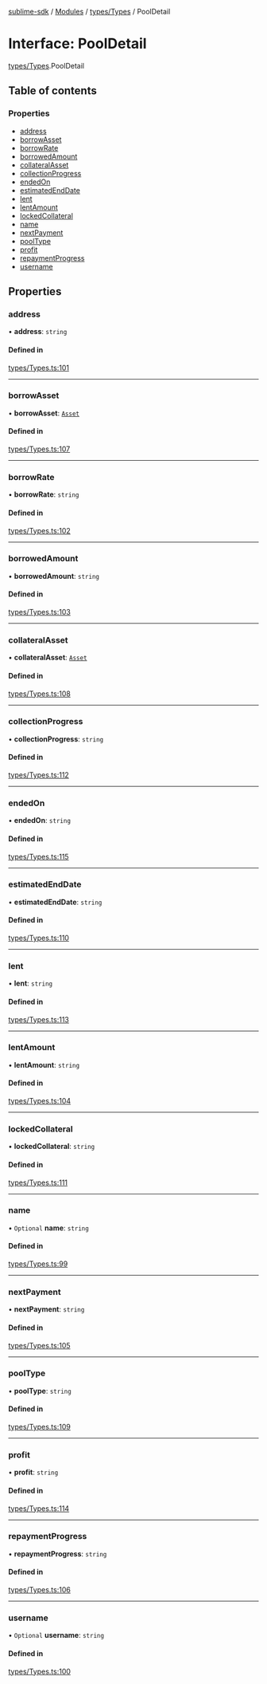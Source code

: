 [sublime-sdk](../README.md) / [Modules](../modules.md) / [types/Types](../modules/types_Types.md) / PoolDetail

# Interface: PoolDetail

[types/Types](../modules/types_Types.md).PoolDetail

## Table of contents

### Properties

- [address](types_Types.PoolDetail.md#address)
- [borrowAsset](types_Types.PoolDetail.md#borrowasset)
- [borrowRate](types_Types.PoolDetail.md#borrowrate)
- [borrowedAmount](types_Types.PoolDetail.md#borrowedamount)
- [collateralAsset](types_Types.PoolDetail.md#collateralasset)
- [collectionProgress](types_Types.PoolDetail.md#collectionprogress)
- [endedOn](types_Types.PoolDetail.md#endedon)
- [estimatedEndDate](types_Types.PoolDetail.md#estimatedenddate)
- [lent](types_Types.PoolDetail.md#lent)
- [lentAmount](types_Types.PoolDetail.md#lentamount)
- [lockedCollateral](types_Types.PoolDetail.md#lockedcollateral)
- [name](types_Types.PoolDetail.md#name)
- [nextPayment](types_Types.PoolDetail.md#nextpayment)
- [poolType](types_Types.PoolDetail.md#pooltype)
- [profit](types_Types.PoolDetail.md#profit)
- [repaymentProgress](types_Types.PoolDetail.md#repaymentprogress)
- [username](types_Types.PoolDetail.md#username)

## Properties

### address

• **address**: `string`

#### Defined in

[types/Types.ts:101](https://github.com/akshay111meher/sublime-sdk/blob/5e69867/src/types/Types.ts#L101)

___

### borrowAsset

• **borrowAsset**: [`Asset`](types_Types.Asset.md)

#### Defined in

[types/Types.ts:107](https://github.com/akshay111meher/sublime-sdk/blob/5e69867/src/types/Types.ts#L107)

___

### borrowRate

• **borrowRate**: `string`

#### Defined in

[types/Types.ts:102](https://github.com/akshay111meher/sublime-sdk/blob/5e69867/src/types/Types.ts#L102)

___

### borrowedAmount

• **borrowedAmount**: `string`

#### Defined in

[types/Types.ts:103](https://github.com/akshay111meher/sublime-sdk/blob/5e69867/src/types/Types.ts#L103)

___

### collateralAsset

• **collateralAsset**: [`Asset`](types_Types.Asset.md)

#### Defined in

[types/Types.ts:108](https://github.com/akshay111meher/sublime-sdk/blob/5e69867/src/types/Types.ts#L108)

___

### collectionProgress

• **collectionProgress**: `string`

#### Defined in

[types/Types.ts:112](https://github.com/akshay111meher/sublime-sdk/blob/5e69867/src/types/Types.ts#L112)

___

### endedOn

• **endedOn**: `string`

#### Defined in

[types/Types.ts:115](https://github.com/akshay111meher/sublime-sdk/blob/5e69867/src/types/Types.ts#L115)

___

### estimatedEndDate

• **estimatedEndDate**: `string`

#### Defined in

[types/Types.ts:110](https://github.com/akshay111meher/sublime-sdk/blob/5e69867/src/types/Types.ts#L110)

___

### lent

• **lent**: `string`

#### Defined in

[types/Types.ts:113](https://github.com/akshay111meher/sublime-sdk/blob/5e69867/src/types/Types.ts#L113)

___

### lentAmount

• **lentAmount**: `string`

#### Defined in

[types/Types.ts:104](https://github.com/akshay111meher/sublime-sdk/blob/5e69867/src/types/Types.ts#L104)

___

### lockedCollateral

• **lockedCollateral**: `string`

#### Defined in

[types/Types.ts:111](https://github.com/akshay111meher/sublime-sdk/blob/5e69867/src/types/Types.ts#L111)

___

### name

• `Optional` **name**: `string`

#### Defined in

[types/Types.ts:99](https://github.com/akshay111meher/sublime-sdk/blob/5e69867/src/types/Types.ts#L99)

___

### nextPayment

• **nextPayment**: `string`

#### Defined in

[types/Types.ts:105](https://github.com/akshay111meher/sublime-sdk/blob/5e69867/src/types/Types.ts#L105)

___

### poolType

• **poolType**: `string`

#### Defined in

[types/Types.ts:109](https://github.com/akshay111meher/sublime-sdk/blob/5e69867/src/types/Types.ts#L109)

___

### profit

• **profit**: `string`

#### Defined in

[types/Types.ts:114](https://github.com/akshay111meher/sublime-sdk/blob/5e69867/src/types/Types.ts#L114)

___

### repaymentProgress

• **repaymentProgress**: `string`

#### Defined in

[types/Types.ts:106](https://github.com/akshay111meher/sublime-sdk/blob/5e69867/src/types/Types.ts#L106)

___

### username

• `Optional` **username**: `string`

#### Defined in

[types/Types.ts:100](https://github.com/akshay111meher/sublime-sdk/blob/5e69867/src/types/Types.ts#L100)
